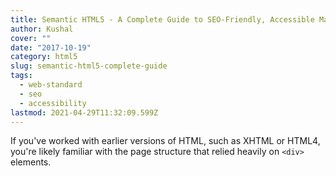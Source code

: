 ```yaml
---
title: Semantic HTML5 - A Complete Guide to SEO-Friendly, Accessible Markup
author: Kushal
cover: ""
date: "2017-10-19"
category: html5
slug: semantic-html5-complete-guide
tags:
  - web-standard
  - seo
  - accessibility
lastmod: 2021-04-29T11:32:09.599Z
---
```


If you've worked with earlier versions of HTML, such as XHTML or HTML4, you're likely familiar with the page structure that relied heavily on `<div>` elements.
<!--stackedit_data:
eyJoaXN0b3J5IjpbMTE2MTU0MDk4NiwxNzk2NzAwNzEzLDQ0MT
k4NjM1MCwtMTk5ODUxNzM3MF19
-->